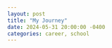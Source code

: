 ```yaml
---
layout: post
title: "My Journey"
date: 2024-05-31 20:00:00 -0400
categories: career, school
---
```

